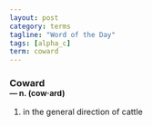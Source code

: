 ```yaml
---
layout: post
category: terms
tagline: "Word of the Day"
tags: [alpha_c]
term: coward
---
```


<h3>Coward<br/> <small>&mdash; n. (cow<span>&middot;</span>ard)</small></h3>
<p><ol><li>in the general direction of cattle</li>
</ol></p>
